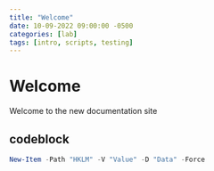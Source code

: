 ```yaml
---
title: "Welcome"
date: 10-09-2022 09:00:00 -0500
categories: [lab]
tags: [intro, scripts, testing]
---
```


# Welcome 
Welcome to the new documentation site

## codeblock

```powershell
New-Item -Path "HKLM" -V "Value" -D "Data" -Force
```